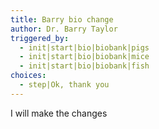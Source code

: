 ```yaml
---
title: Barry bio change
author: Dr. Barry Taylor
triggered_by:
  - init|start|bio|biobank|pigs
  - init|start|bio|biobank|mice
  - init|start|bio|biobank|fish
choices:
  - step|Ok, thank you
---
```

I will make the changes
